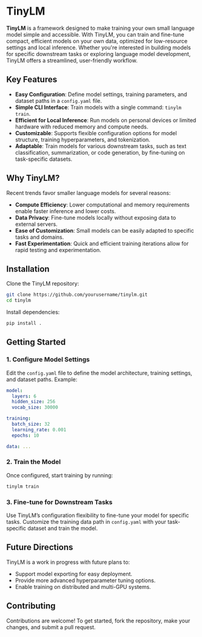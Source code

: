 # TinyLM

**TinyLM** is a framework designed to make training your own small language model simple and accessible. With TinyLM, you can train and fine-tune compact, efficient models on your own data, optimized for low-resource settings and local inference. Whether you're interested in building models for specific downstream tasks or exploring language model development, TinyLM offers a streamlined, user-friendly workflow.

## Key Features

- **Easy Configuration**: Define model settings, training parameters, and dataset paths in a `config.yaml` file.
- **Simple CLI Interface**: Train models with a single command: `tinylm train`.
- **Efficient for Local Inference**: Run models on personal devices or limited hardware with reduced memory and compute needs.
- **Customizable**: Supports flexible configuration options for model structure, training hyperparameters, and tokenization.
- **Adaptable**: Train models for various downstream tasks, such as text classification, summarization, or code generation, by fine-tuning on task-specific datasets.

## Why TinyLM?

Recent trends favor smaller language models for several reasons:

- **Compute Efficiency**: Lower computational and memory requirements enable faster inference and lower costs.
- **Data Privacy**: Fine-tune models locally without exposing data to external servers.
- **Ease of Customization**: Small models can be easily adapted to specific tasks and domains.
- **Fast Experimentation**: Quick and efficient training iterations allow for rapid testing and experimentation.

## Installation

Clone the TinyLM repository:

```bash
git clone https://github.com/yourusername/tinylm.git
cd tinylm
```

Install dependencies:

```bash
pip install .
```

## Getting Started

### 1. Configure Model Settings

Edit the `config.yaml` file to define the model architecture, training settings, and dataset paths. Example:

```yaml
model:
  layers: 6
  hidden_size: 256
  vocab_size: 30000

training:
  batch_size: 32
  learning_rate: 0.001
  epochs: 10

data: ...
```

### 2. Train the Model

Once configured, start training by running:

```bash
tinylm train
```

### 3. Fine-tune for Downstream Tasks

Use TinyLM’s configuration flexibility to fine-tune your model for specific tasks. Customize the training data path in `config.yaml` with your task-specific dataset and train the model.

## Future Directions

TinyLM is a work in progress with future plans to:

- Support model exporting for easy deployment.
- Provide more advanced hyperparameter tuning options.
- Enable training on distributed and multi-GPU systems.

## Contributing

Contributions are welcome! To get started, fork the repository, make your changes, and submit a pull request.
